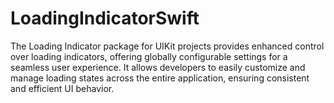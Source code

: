 # LoadingIndicatorSwift
 
 The Loading Indicator package for UIKit projects provides enhanced control over loading indicators, offering globally configurable settings for a seamless user experience. It allows developers to easily customize and manage loading states across the entire application, ensuring consistent and efficient UI behavior.
